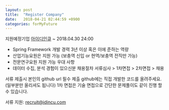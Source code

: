 ```yaml
---
layout: post
title:  "Register Company"
date:   2018-04-21 02:44:59 +0900
categories: forMyFuture
---
```

지원예정기업
[아이디인큐][아이디인큐] ~  2018.04.30 24:00


- Spring Framework 개발 경력 3년 이상 혹은 이에 준하는 역량
- 산업기능요원은 지원 가능 (보충역 신입 or 현역/보충역 전직만 가능)
- 전문연구요원 지원 가능
우대 사항
- 데이터 수집, 분석 경험이 있으신분
채용절차
서류심사 > 1차면접 > 2차면접 > 채용

서류 제출시 본인의 github url 필수 제출
github에는 직접 개발한 코드를 올려주세요. (일부분만 올리셔도 됩니다)
1차 면접은 기술 면접으로 간단한 문제풀이도 같이 진행 할 수 있습니다.

서류 지원: recruit@idincu.com

[아이디인큐]: https://www.jobplanet.co.kr/companies/68173/info/%EC%95%84%EC%9D%B4%EB%94%94%EC%9D%B8%ED%81%90
[jekyll-gh]:   https://github.com/jekyll/jekyll
[jekyll-talk]: https://talk.jekyllrb.com/
